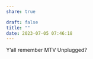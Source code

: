 ```yaml
---
share: true

draft: false
title: ""
date: 2023-07-05 07:46:18
---
```


Y’all remember MTV Unplugged?
